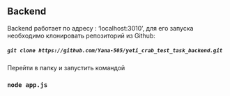 ## Backend

Backend работает по адресу : ‘localhost:3010’, для его запуска необходимо клонировать репозиторий из Github:
##### `git clone https://github.com/Yana-505/yeti_crab_test_task_backend.git`
Перейти в папку и запустить командой 
### `node app.js`